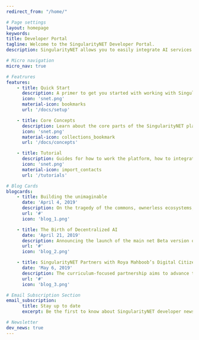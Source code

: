 ```yaml
---
redirect_from: "/home/"

# Page settings
layout: homepage
keywords:
title: Developer Portal
tagline: Welcome to the SingularityNET Developer Portal.
description: SingularityNET allows you to easily integrate AI services into your software and sell your AI services to developers globally.

# Micro navigation
micro_nav: true

# Featrures    
features:
    - title: Quick Start
      description: A primer to get you started with working with SingularityNET tools & software and the blockchain.
      icon: 'snet.png'
      material-icon: bookmarks
      url: '/docs/setup'

    - title: Core Concepts
      description: Learn about the core parts of the SingularityNET platform and how it works under the hood.
      icon: 'snet.png'
      material-icon: collections_bookmark
      url: '/docs/concepts'

    - title: Tutorial
      description: Guides for how to work the platform, how to integrate SingularityNET services into your software, and even how to publish your own services!
      icon: 'snet.png'
      material-icon: import_contacts
      url: '/tutorials'

# Blog Cards
blogcards:
    - title: Building the unimaginable
      date: 'April 4, 2019'
      description: On the tragedy of the commons, ownerless ecosystems, and redefining the energy sharing status quo.
      url: '#'
      icon: 'blog_1.png'

    - title: The Birth of Decentralized AI
      date: 'April 21, 2019'
      description: Announcing the launch of the main net Beta version of the SingularityNET Platform on the Ethereum Network
      url: '#'
      icon: 'blog_2.png'

    - title: SingularityNET Partners with Roya Mahboob’s Digital Citizen
      date: 'May 6, 2019'
      description: The curriculum-focused partnership aims to advance the digital literacy for women and children in developing countries.
      url: '#'
      icon: 'blog_3.png'

# Email Subscription Section
email_subscription:
      title: Stay up to date
      excerpt: Be the first to know about SingularityNET developer news and get the newest tutorials, articles, and updates.

# Newsletter
dev_news: true
---
```

